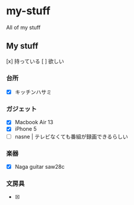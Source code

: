 # my-stuff
All of my stuff 

My stuff
---

[x] 持っている
[ ] 欲しい

### 台所

- [x] キッチンハサミ 

### ガジェット

- [x] Macbook Air 13  
- [x] iPhone 5        
- [ ] nasne       |   テレビなくても番組が録画できるらしい

### 楽器

- [x] Naga guitar saw28c

### 文房具

- [x]  
